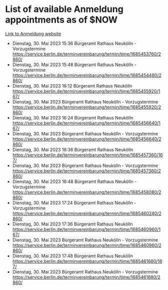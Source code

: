 # List of available Anmeldung appointments as of $NOW
[Link to Anmeldung website](https://service.berlin.de/terminvereinbarung/termin/tag.php?termin=1&anliegen[]=120686&dienstleisterlist=122210,122217,327316,122219,327312,122227,327314,122231,327346,122243,327348,122254,122252,329742,122260,329745,122262,329748,122271,327278,122273,327274,122277,327276,330436,122280,327294,122282,327290,122284,327292,122291,327270,122285,327266,122286,327264,122296,327268,150230,329760,122297,327286,122294,327284,122312,329763,122314,329775,122304,327330,122311,327334,122309,327332,317869,122281,327352,122279,329772,122283,122276,327324,122274,327326,122267,329766,122246,327318,122251,327320,122257,327322,122208,327298,122226,327300&herkunft=http%3A%2F%2Fservice.berlin.de%2Fdienstleistung%2F120686%2F)
- Dienstag, 30. Mai 2023 15:36 Bürgeramt Rathaus Neukölln - Vorzugstermine https://service.berlin.de/terminvereinbarung/termin/time/1685453760/2860/
- Dienstag, 30. Mai 2023 15:48 Bürgeramt Rathaus Neukölln - Vorzugstermine https://service.berlin.de/terminvereinbarung/termin/time/1685454480/2860/
- Dienstag, 30. Mai 2023 16:12 Bürgeramt Rathaus Neukölln https://service.berlin.de/terminvereinbarung/termin/time/1685455920/167/
- Dienstag, 30. Mai 2023  Bürgeramt Rathaus Neukölln - Vorzugstermine https://service.berlin.de/terminvereinbarung/termin/time/1685455920/2860/
- Dienstag, 30. Mai 2023 16:24 Bürgeramt Rathaus Neukölln https://service.berlin.de/terminvereinbarung/termin/time/1685456640/167/
- Dienstag, 30. Mai 2023  Bürgeramt Rathaus Neukölln - Vorzugstermine https://service.berlin.de/terminvereinbarung/termin/time/1685456640/2860/
- Dienstag, 30. Mai 2023 16:36 Bürgeramt Rathaus Neukölln https://service.berlin.de/terminvereinbarung/termin/time/1685457360/167/
- Dienstag, 30. Mai 2023  Bürgeramt Rathaus Neukölln - Vorzugstermine https://service.berlin.de/terminvereinbarung/termin/time/1685457360/2860/
- Dienstag, 30. Mai 2023 16:48 Bürgeramt Rathaus Neukölln - Vorzugstermine https://service.berlin.de/terminvereinbarung/termin/time/1685458080/2860/
- Dienstag, 30. Mai 2023 17:24 Bürgeramt Rathaus Neukölln - Vorzugstermine https://service.berlin.de/terminvereinbarung/termin/time/1685460240/2860/
- Dienstag, 30. Mai 2023 17:36 Bürgeramt Rathaus Neukölln https://service.berlin.de/terminvereinbarung/termin/time/1685460960/167/
- Dienstag, 30. Mai 2023  Bürgeramt Rathaus Neukölln - Vorzugstermine https://service.berlin.de/terminvereinbarung/termin/time/1685460960/2860/
- Dienstag, 30. Mai 2023 17:48 Bürgeramt Rathaus Neukölln https://service.berlin.de/terminvereinbarung/termin/time/1685461680/167/
- Dienstag, 30. Mai 2023  Bürgeramt Rathaus Neukölln - Vorzugstermine https://service.berlin.de/terminvereinbarung/termin/time/1685461680/2860/
